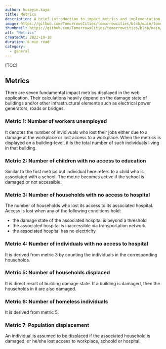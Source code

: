 ```yaml
---
author: huseyin.kaya
title: Metrics
description: A brief introduction to impact metrics and implementation strategies
image: https://github.com/TomorrowsCities/tomorrowcities/blob/main/tomorrowcities/content/images/metrics.jpg?raw=true
thumbnail: https://github.com/TomorrowsCities/tomorrowcities/blob/main/tomorrowcities/content/images/metrics.jpg?raw=true
alt: "Metrics"
createdAt: 2023-10-10
duration: 6 min read
category:
  - general
---
```


[TOC]

## Metrics
There are seven fundamental impact metrics displayed in the web application. 
Their calculations heavily depend on the damage state of buildings and/or other
infrastructural elements such as electrical power generators, roads or bridges. 

### Metric 1: Number of workers unemployed
It denotes the number of invidivuals who lost their jobs either due to a damage at the workplace or lost access to a workplace. When the metrics is displayed on a building-level, it is the total number of such individuals living in that building.

### Metric 2: Number of children with no access to education
Similar to the first metrics but individual here refers to a child who is associated with a school.
The metric becomes active if the school is damaged or not accessible.

### Metric 3: Number of households with no access to hospital
The number of households who lost its access to its associated hospital.
Access is lost when any of the following conditions hold:

* the damage state of the associated hospital is beyond a threshold
* the associated hospital is inaccessible via transportation network
* the associated hospital has no electricity

### Metric 4: Number of individuals with no access to hospital
It is derived from metric 3 by counting the individuals in the corresponding households.

### Metric 5: Number of households displaced
It is direct result of building damage state. If a building is damaged, then the households in it are also
damaged.

### Metric 6: Number of homeless individuals
It is derived from metric 5.

### Metric 7: Population displacement
An individual is assumed to be displaced if the associated household is damaged, or he/she lost access to workplace, schoold or hospital. 